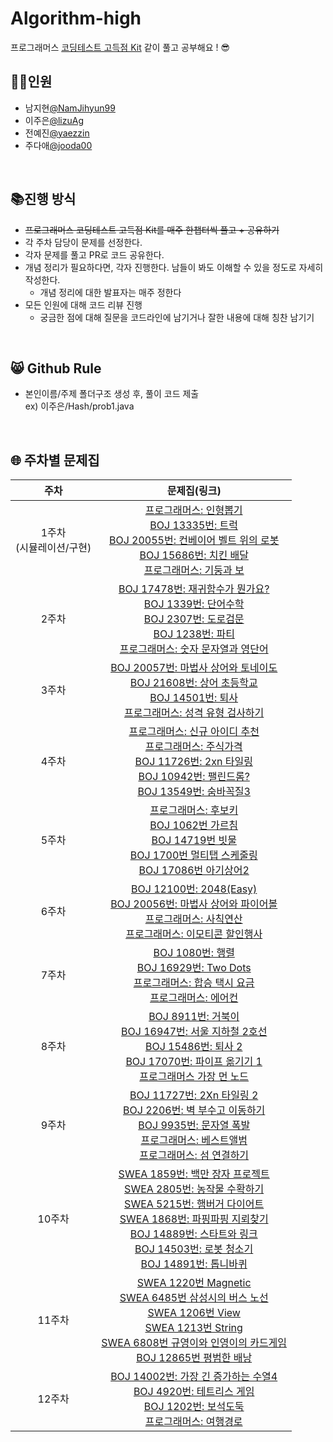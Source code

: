 # Algorithm-high
프로그래머스 [코딩테스트 고득점 Kit](https://school.programmers.co.kr/learn/challenges?tab=algorithm_practice_kit) 같이 풀고 공부해요 ! 😎
<br/>
## 👯‍♀️인원
- 남지현[@NamJihyun99](https://github.com/NamJihyun99)
- 이주은[@lizuAg](https://github.com/lizuAg)
- 전예진[@yaezzin](https://github.com/yaezzin)
- 주다애[@jooda00](https://github.com/jooda00)

<br/>

## 📚진행 방식
- ~~프로그래머스 코딩테스트 고득점 Kit를 매주 한챕터씩 풀고 + 공유하기~~
- 각 주차 담당이 문제를 선정한다.
- 각자 문제를 풀고 PR로 코드 공유한다.
- 개념 정리가 필요하다면, 각자 진행한다. 남들이 봐도 이해할 수 있을 정도로 자세히 작성한다.
    - 개념 정리에 대한 발표자는 매주 정한다
- 모든 인원에 대해 코드 리뷰 진행
    - 궁금한 점에 대해 질문을 코드라인에 남기거나 잘한 내용에 대해 칭찬 남기기
<br/>

## 😸 Github Rule
- 본인이름/주제 폴더구조 생성 후, 풀이 코드 제출<br/>
    ex) 이주은/Hash/prob1.java
<br/>

## 🌐 주차별 문제집
|주차|문제집(링크)|
|:--:|:--:|
|1주차<br/>(시뮬레이션/구현)|[프로그래머스: 인형뽑기](https://school.programmers.co.kr/learn/courses/30/lessons/64061)<br/>[BOJ 13335번: 트럭](https://www.acmicpc.net/problem/13335)<br/>[BOJ 20055번: 컨베이어 벨트 위의 로봇](https://www.acmicpc.net/problem/20055)<br/>[BOJ 15686번: 치킨 배달](https://www.acmicpc.net/problem/15686)<br/>[프로그래머스: 기둥과 보](https://school.programmers.co.kr/learn/courses/30/lessons/60061)|
|2주차|[BOJ 17478번: 재귀함수가 뭔가요?](https://www.acmicpc.net/problem/17478)<br/>[BOJ 1339번: 단어수학](https://www.acmicpc.net/problem/1339)<br/>[BOJ 2307번: 도로검문](https://www.acmicpc.net/problem/2307)<br/>[BOJ 1238번: 파티](https://www.acmicpc.net/problem/1238)<br/>[프로그래머스: 숫자 문자열과 영단어](https://school.programmers.co.kr/learn/courses/30/lessons/81301)|
|3주차|[BOJ 20057번: 마법사 상어와 토네이도](https://www.acmicpc.net/problem/20057)<br/>[BOJ 21608번: 상어 초등학교](https://www.acmicpc.net/problem/21608)<br/>[BOJ 14501번: 퇴사](https://www.acmicpc.net/problem/14501)<br/>[프로그래머스: 성격 유형 검사하기](https://school.programmers.co.kr/learn/courses/30/lessons/118666)|
|4주차|[프로그래머스: 신규 아이디 추천](https://school.programmers.co.kr/learn/courses/30/lessons/72410)<br/>[프로그래머스: 주식가격](https://school.programmers.co.kr/learn/courses/30/lessons/42584)<br/>[BOJ 11726번: 2xn 타일링](https://www.acmicpc.net/problem/11726)<br/>[BOJ 10942번: 팰린드롬?](https://www.acmicpc.net/problem/10942)<br/>[BOJ 13549번: 숨바꼭질3](https://www.acmicpc.net/problem/13549)|
|5주차|[프로그래머스: 후보키](https://school.programmers.co.kr/learn/courses/30/lessons/42890)<br/>[BOJ 1062번 가르침](https://www.acmicpc.net/problem/1062)<br/>[BOJ 14719번 빗물](https://www.acmicpc.net/problem/14719)<br/>[BOJ 1700번 멀티탭 스케줄링](https://www.acmicpc.net/problem/1700)<br/>[BOJ 17086번 아기상어2](https://www.acmicpc.net/problem/17086)|
|6주차|[BOJ 12100번: 2048(Easy)](https://www.acmicpc.net/problem/12100)<br/>[BOJ 20056번: 마법사 상어와 파이어볼](https://www.acmicpc.net/problem/20056)<br/>[프로그래머스: 사칙연산](https://school.programmers.co.kr/learn/courses/30/lessons/1843)<br/>[프로그래머스: 이모티콘 할인행사](https://school.programmers.co.kr/learn/courses/30/lessons/150368)|
|7주차|[BOJ 1080번: 행렬](https://www.acmicpc.net/problem/1080)<br/>[BOJ 16929번: Two Dots](https://www.acmicpc.net/problem/16929)<br/>[프로그래머스: 합승 택시 요금](https://school.programmers.co.kr/learn/courses/30/lessons/72413)<br/>[프로그래머스: 에어컨](https://school.programmers.co.kr/learn/courses/30/lessons/214289)|
|8주차|[BOJ 8911번: 거북이](https://www.acmicpc.net/problem/8911)<br/>[BOJ 16947번: 서울 지하철 2호선](https://www.acmicpc.net/problem/16947)<br/>[BOJ 15486번: 퇴사 2](https://www.acmicpc.net/problem/15486)<br/>[BOJ 17070번: 파이프 옮기기 1](https://www.acmicpc.net/problem/17070)<br/>[프로그래머스 가장 먼 노드](https://school.programmers.co.kr/learn/courses/30/lessons/49189)|
|9주차|[BOJ 11727번: 2Xn 타일링 2](https://www.acmicpc.net/problem/11727)<br/>[BOJ 2206번: 벽 부수고 이동하기](https://www.acmicpc.net/problem/2206)<br/>[BOJ 9935번: 문자열 폭발](https://www.acmicpc.net/problem/9935)<br/>[프로그래머스: 베스트앨범](https://school.programmers.co.kr/learn/courses/30/lessons/42579)<br/>[프로그래머스: 섬 연결하기](https://school.programmers.co.kr/learn/courses/30/lessons/42861)|
|10주차|[SWEA 1859번: 백만 장자 프로젝트](https://swexpertacademy.com/main/code/problem/problemDetail.do?contestProbId=AV5LrsUaDxcDFAXc)<br/>[SWEA 2805번: 농작물 수확하기](https://swexpertacademy.com/main/code/problem/problemDetail.do?contestProbId=AV7GLXqKAWYDFAXB)<br/>[SWEA 5215번: 햄버거 다이어트](https://swexpertacademy.com/main/code/problem/problemDetail.do?contestProbId=AWT-lPB6dHUDFAVT)<br/>[SWEA 1868번: 파핑파핑 지뢰찾기](https://swexpertacademy.com/main/code/problem/problemDetail.do?contestProbId=AV5LwsHaD1MDFAXc)<br/>[BOJ 14889번: 스타트와 링크](https://www.acmicpc.net/problem/14889)<br/>[BOJ 14503번: 로봇 청소기](https://www.acmicpc.net/problem/14503)<br/>[BOJ 14891번: 톱니바퀴](https://www.acmicpc.net/problem/14891)|
|11주차|[SWEA 1220번 Magnetic](https://swexpertacademy.com/main/code/problem/problemDetail.do?problemLevel=3&contestProbId=AV14hwZqABsCFAYD&categoryId=AV14hwZqABsCFAYD&categoryType=CODE&problemTitle=&orderBy=RECOMMEND_COUNT&selectCodeLang=ALL&select-1=3&pageSize=10&pageIndex=1)<br/>[SWEA 6485번 삼성시의 버스 노선](https://swexpertacademy.com/main/code/problem/problemDetail.do?problemLevel=3&contestProbId=AWczm7QaACgDFAWn&categoryId=AWczm7QaACgDFAWn&categoryType=CODE&problemTitle=&orderBy=RECOMMEND_COUNT&selectCodeLang=ALL&select-1=3&pageSize=10&pageIndex=5)<br/>[SWEA 1206번 View](https://swexpertacademy.com/main/code/problem/problemDetail.do?problemLevel=3&contestProbId=AV134DPqAA8CFAYh&categoryId=AV134DPqAA8CFAYh&categoryType=CODE&problemTitle=&orderBy=RECOMMEND_COUNT&selectCodeLang=ALL&select-1=3&pageSize=10&pageIndex=1)<br/>[SWEA 1213번 String](https://swexpertacademy.com/main/code/problem/problemDetail.do?problemLevel=3&contestProbId=AV14P0c6AAUCFAYi&categoryId=AV14P0c6AAUCFAYi&categoryType=CODE&problemTitle=&orderBy=RECOMMEND_COUNT&selectCodeLang=ALL&select-1=3&pageSize=10&pageIndex=3)<br/>[SWEA 6808번 규영이와 인영이의 카드게임](https://swexpertacademy.com/main/code/problem/problemDetail.do?problemLevel=3&contestProbId=AWgv9va6HnkDFAW0&categoryId=AWgv9va6HnkDFAW0&categoryType=CODE&problemTitle=&orderBy=RECOMMEND_COUNT&selectCodeLang=ALL&select-1=3&pageSize=10&pageIndex=3)<br/>[BOJ 12865번 평범한 배낭](https://www.acmicpc.net/problem/12865)|
|12주차|[BOJ 14002번: 가장 긴 증가하는 수열4](https://www.acmicpc.net/problem/14002)<br/>[BOJ 4920번: 테트리스 게임](https://www.acmicpc.net/problem/14002)<br/>[BOJ 1202번: 보석도둑](https://www.acmicpc.net/problem/1202)<br/>[프로그래머스: 여행경로](https://school.programmers.co.kr/learn/courses/30/lessons/43164)|
